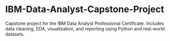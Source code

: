 # IBM-Data-Analyst-Capstone-Project
Capstone project for the IBM Data Analyst Professional Certificate. Includes data cleaning, EDA, visualization, and reporting using Python and real-world datasets.
